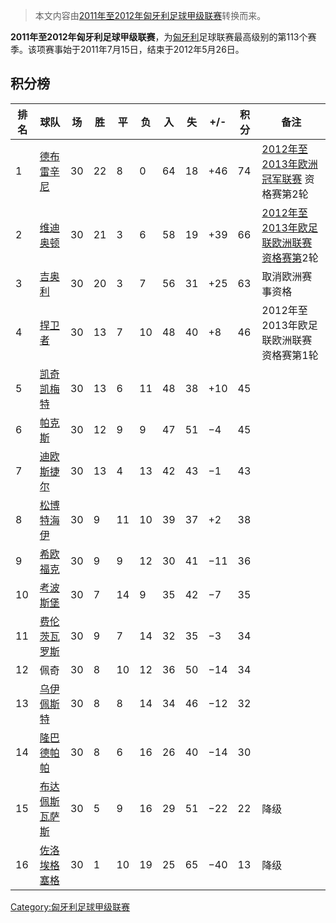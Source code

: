 > 本文内容由[2011年至2012年匈牙利足球甲级联赛](https://zh.wikipedia.org/wiki/2011年至2012年匈牙利足球甲级联赛)转换而来。


**2011年至2012年匈牙利足球甲级联赛**，为[匈牙利](../Page/匈牙利.md "wikilink")足球联赛最高级别的第113个赛季。该项赛事始于2011年7月15日，结束于2012年5月26日。

## 积分榜

| 排名 | 球队                                                             | 场  | 胜  | 平  | 负  | 入  | 失  | \+/- | 积分 | 备注                                                                                      |
| -- | -------------------------------------------------------------- | -- | -- | -- | -- | -- | -- | ---- | -- | --------------------------------------------------------------------------------------- |
| 1  | [德布雷辛尼](../Page/德布雷辛尼VSC.md "wikilink")                        | 30 | 22 | 8  | 0  | 64 | 18 | \+46 | 74 | [2012年至2013年欧洲冠军联赛](https://zh.wikipedia.org/wiki/2012年至2013年欧洲冠军联赛 "wikilink") 资格赛第2轮  |
| 2  | [维迪奥顿](https://zh.wikipedia.org/wiki/维迪奥顿足球俱乐部 "wikilink")     | 30 | 21 | 3  | 6  | 58 | 19 | \+39 | 66 | [2012年至2013年欧足联欧洲联赛资格赛第](https://zh.wikipedia.org/wiki/2012年至2013年欧足联欧洲联赛 "wikilink")2轮 |
| 3  | [吉奥利](../Page/吉奥利ETO足球俱乐部.md "wikilink")                       | 30 | 20 | 3  | 7  | 56 | 31 | \+25 | 63 | 取消欧洲赛事资格                                                                                |
| 4  | [捍卫者](https://zh.wikipedia.org/wiki/布达佩斯捍卫者足球俱乐部 "wikilink")   | 30 | 13 | 7  | 10 | 48 | 40 | \+8  | 46 | 2012年至2013年欧足联欧洲联赛资格赛第1轮                                                                |
| 5  | [凯奇凯梅特](https://zh.wikipedia.org/wiki/凯奇凯梅特体操俱乐部 "wikilink")   | 30 | 13 | 6  | 11 | 48 | 38 | \+10 | 45 |                                                                                         |
| 6  | [帕克斯](https://zh.wikipedia.org/wiki/帕克斯足球俱乐部 "wikilink")       | 30 | 12 | 9  | 9  | 47 | 51 | −4   | 45 |                                                                                         |
| 7  | [迪欧斯捷尔](../Page/迪欧斯捷尔VTK.md "wikilink")                        | 30 | 13 | 4  | 13 | 42 | 43 | −1   | 43 |                                                                                         |
| 8  | [松博特海伊](https://zh.wikipedia.org/wiki/松博特海伊足球俱乐部 "wikilink")   | 30 | 9  | 11 | 10 | 39 | 37 | \+2  | 38 |                                                                                         |
| 9  | [希欧福克](https://zh.wikipedia.org/wiki/希欧福克博道伊克足球俱乐部 "wikilink") | 30 | 9  | 9  | 12 | 30 | 41 | −11  | 36 |                                                                                         |
| 10 | [考波斯堡](https://zh.wikipedia.org/wiki/考波斯堡足球俱乐部 "wikilink")     | 30 | 7  | 14 | 9  | 35 | 42 | −7   | 35 |                                                                                         |
| 11 | [费伦茨瓦罗斯](https://zh.wikipedia.org/wiki/费伦茨瓦罗斯TC "wikilink")    | 30 | 9  | 7  | 14 | 32 | 35 | −3   | 34 |                                                                                         |
| 12 | 佩奇                                                             | 30 | 8  | 10 | 12 | 36 | 50 | −14  | 34 |                                                                                         |
| 13 | [乌伊佩斯特](https://zh.wikipedia.org/wiki/乌伊佩斯特足球俱乐部 "wikilink")   | 30 | 8  | 8  | 14 | 34 | 46 | −12  | 32 |                                                                                         |
| 14 | [隆巴德帕帕](https://zh.wikipedia.org/wiki/隆巴德帕帕足球俱乐部 "wikilink")   | 30 | 8  | 6  | 16 | 26 | 40 | −14  | 30 |                                                                                         |
| 15 | [布达佩斯瓦萨斯](https://zh.wikipedia.org/wiki/布达佩斯瓦萨斯 "wikilink")    | 30 | 5  | 9  | 16 | 29 | 51 | −22  | 22 | 降级                                                                                      |
| 16 | [佐洛埃格塞格](https://zh.wikipedia.org/wiki/佐洛埃格塞格体操俱乐部 "wikilink") | 30 | 1  | 10 | 19 | 25 | 65 | −40  | 13 | 降级                                                                                      |

[Category:匈牙利足球甲级联赛](https://zh.wikipedia.org/wiki/Category:匈牙利足球甲级联赛 "wikilink")